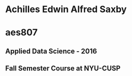 # Achilles Edwin Alfred Saxby
# aes807

## Applied Data Science - 2016
## Fall Semester Course at NYU-CUSP
